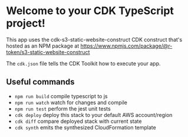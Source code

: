 # Welcome to your CDK TypeScript project!

This app uses the cdk-s3-static-website-construct CDK construct that's hosted as an NPM package at https://www.npmjs.com/package/@r-token/s3-static-website-construct

The `cdk.json` file tells the CDK Toolkit how to execute your app.

## Useful commands

 * `npm run build`   compile typescript to js
 * `npm run watch`   watch for changes and compile
 * `npm run test`    perform the jest unit tests
 * `cdk deploy`      deploy this stack to your default AWS account/region
 * `cdk diff`        compare deployed stack with current state
 * `cdk synth`       emits the synthesized CloudFormation template
